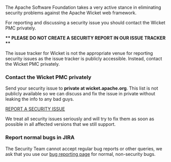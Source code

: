 The Apache Software Foundation takes a very active stance in
eliminating security problems against the Apache Wicket web framework.

For reporting and discussing a security issue you should contact the
Wicket PMC privately. 

**\*\* PLEASE DO NOT CREATE A SECURITY REPORT IN OUR ISSUE TRACKER \*\***

The issue tracker for Wicket is not the appropriate venue for reporting
security issues as the issue tracker is publicly accessible. Instead,
contact the Wicket PMC privately.

### Contact the Wicket PMC privately

Send your security issue to **private at wicket.apache.org**. This list
is not publicly available so we can discuss and fix the issue in
private without leaking the info to any bad guys.

<a class="button" href="#" onclick="window.location.href='mailto:private@wicket.apache.org?subject=Security%20issue';return false;" href="mailto:private@wicket.apache.org?subject=Security%20issue">
    <i class="fa fa-shield"></i>
    REPORT A SECURITY ISSUE
</a>

We treat all security issues seriously and will try to fix them as soon
as possible in all affected versions that we still support.

### Report normal bugs in JIRA

The Security Team cannot accept regular bug reports or other queries,
we ask that you use our [bug reporting page]({{site.baseurl}}/help/#reportbug)
for normal, non-security bugs.
